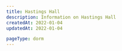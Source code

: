 ```yaml
---
title: Hastings Hall
description: Information on Hastings Hall
createdAt: 2022-01-04
updatedAt: 2022-01-04

pageType: dorm
---
```

  
  